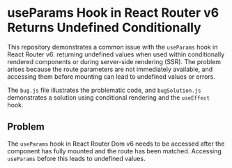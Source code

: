 # useParams Hook in React Router v6 Returns Undefined Conditionally

This repository demonstrates a common issue with the `useParams` hook in React Router v6:  returning undefined values when used within conditionally rendered components or during server-side rendering (SSR).  The problem arises because the route parameters are not immediately available, and accessing them before mounting can lead to undefined values or errors.

The `bug.js` file illustrates the problematic code, and `bugSolution.js` demonstrates a solution using conditional rendering and the `useEffect` hook.

## Problem
The `useParams` hook in React Router Dom v6 needs to be accessed after the component has fully mounted and the route has been matched. Accessing `useParams` before this leads to undefined values.